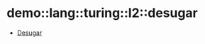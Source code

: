 # demo::lang::turing::l2::desugar


   * [Desugar](../../../../../../Library/demo/lang/turing/l2/desugar/Desugar.md)